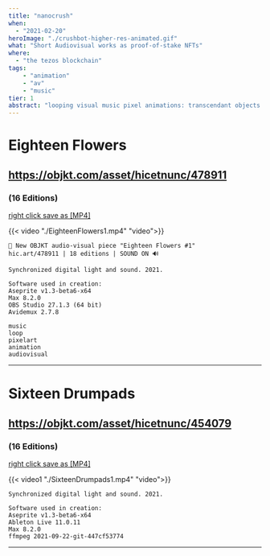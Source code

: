```yaml
---
title: "nanocrush"
when: 
  - "2021-02-20"
heroImage: "./crushbot-higher-res-animated.gif"
what: "Short Audiovisual works as proof-of-stake NFTs"
where:
  - "the tezos blockchain"
tags: 
    - "animation"
    - "av"
    - "music"
tier: 1
abstract: "looping visual music pixel animations: transcendant objects of quantum value in the style of the 2021 pandemic and nft stampede" 
---
```


# Eighteen Flowers
## https://objkt.com/asset/hicetnunc/478911
### (16 Editions) 
[right click save as [MP4]](./EighteenFlowers1.mp4) 


{{< video "./EighteenFlowers1.mp4" "video">}}


~~~
🌻 New OBJKT audio-visual piece "Eighteen Flowers #1"
hic.art/478911 | 18 editions | SOUND ON 🔊

Synchronized digital light and sound. 2021.

Software used in creation:
Aseprite v1.3-beta6-x64
Max 8.2.0
OBS Studio 27.1.3 (64 bit)
Avidemux 2.7.8

music
loop
pixelart
animation
audiovisual
~~~

---

# Sixteen Drumpads
## https://objkt.com/asset/hicetnunc/454079
### (16 Editions)
[right click save as [MP4]](./SixteenDrumpads.mp4) 



{{< video1 "./SixteenDrumpads1.mp4" "video">}}

~~~
Synchronized digital light and sound. 2021. 

Software used in creation: 
Aseprite v1.3-beta6-x64 
Ableton Live 11.0.11 
Max 8.2.0 
ffmpeg 2021-09-22-git-447cf53774
~~~

---




